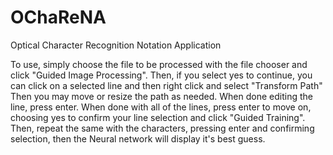 OChaReNA
========

Optical Character Recognition Notation Application

To use, simply choose the file to be processed with the file chooser and click "Guided Image Processing".
Then, if you select yes to continue, you can click on a selected line and then right click and select "Transform Path"
Then you may move or resize the path as needed. When done editing the line, press enter.
When done with all of the lines, press enter to move on, choosing yes to confirm your line selection and click "Guided Training".
Then, repeat the same with the characters, pressing enter and confirming selection, then the Neural network will display it's best guess.